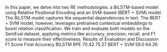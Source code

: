 In this paper, we delve into two RE methodologies: a BiLSTM-based model using Relative Positional Encoding and an SVM-based (BERT + SVM) model. The BiLSTM model captures the sequential dependencies in text. The BERT + SVM model, however, leverages pretrained contextual embeddings to boost relation classification. We train and evaluate both models on the SemEval dataset, applying metrics like accuracy, precision, recall, and F1 score to measure their effectiveness.
Results of Evaluation and Discussion
F1 Score Final Accuracy
BiLSTM RPE 70.42 75.27
BERT + SVM 59.0 64.26
